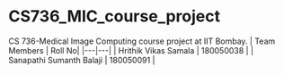 # CS736_MIC_course_project
CS 736-Medical Image Computing course project at IIT Bombay.
| Team Members | Roll No|
|---|---|
| Hrithik Vikas Samala      | 180050038 |
| Sanapathi Sumanth Balaji  | 180050091 |


